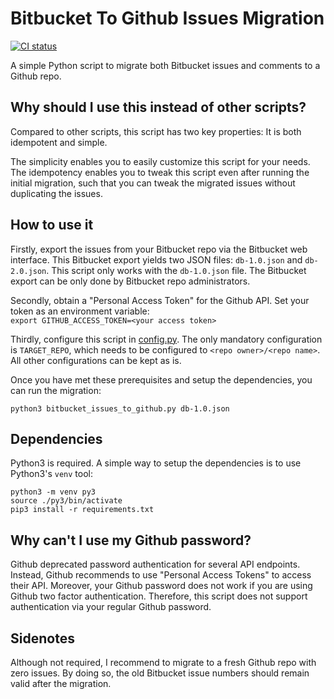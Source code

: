 # Bitbucket To Github Issues Migration

<a href="https://github.com/fkirc/bitbucket-issues-to-github/actions?query=branch%3Amaster"><img alt="CI status" src="https://github.com/fkirc/bitbucket-issues-to-github/workflows/Tests/badge.svg/?branch=master"></a>

A simple Python script to migrate both Bitbucket issues and comments to a Github repo.

## Why should I use this instead of other scripts?

Compared to other scripts, this script has two key properties:
It is both idempotent and simple.

The simplicity enables you to easily customize this script for your needs.
The idempotency enables you to tweak this script even after running the initial migration, such that you can tweak the migrated issues without duplicating the issues.

## How to use it

Firstly, export the issues from your Bitbucket repo via the Bitbucket web interface.
This Bitbucket export yields two JSON files:
`db-1.0.json` and `db-2.0.json`.
This script only works with the `db-1.0.json` file.
The Bitbucket export can be only done by Bitbucket repo administrators.

Secondly, obtain a "Personal Access Token" for the Github API.
Set your token as an environment variable:  
`export GITHUB_ACCESS_TOKEN=<your access token>`

Thirdly, configure this script in [config.py](config.py).
The only mandatory configuration is `TARGET_REPO`, which needs to be configured to `<repo owner>/<repo name>`.
All other configurations can be kept as is.

Once you have met these prerequisites and setup the dependencies, you can run the migration:

`python3 bitbucket_issues_to_github.py db-1.0.json`


## Dependencies

Python3 is required.
A simple way to setup the dependencies is to use Python3's `venv` tool:

`python3 -m venv py3`  
`source ./py3/bin/activate`  
`pip3 install -r requirements.txt`

## Why can't I use my Github password?

Github deprecated password authentication for several API endpoints.
Instead, Github recommends to use "Personal Access Tokens" to access their API.
Moreover, your Github password does not work if you are using Github two factor authentication.
Therefore, this script does not support authentication via your regular Github password.

## Sidenotes

Although not required, I recommend to migrate to a fresh Github repo with zero issues. By doing so, the old Bitbucket issue numbers should remain valid after the migration.
